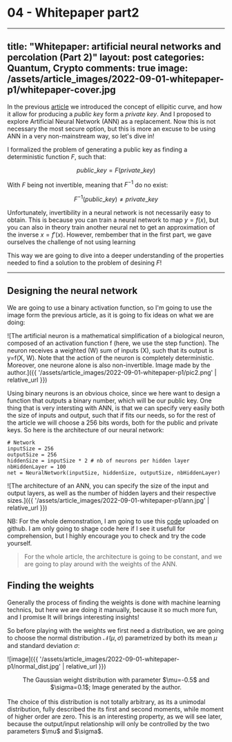 # 04 - Whitepaper part2
---
title: "Whitepaper: artificial neural networks and percolation (Part 2)"
layout: post
categories: Quantum, Crypto
comments: true
image: /assets/article_images/2022-09-01-whitepaper-p1/whitepaper-cover.jpg
---

In the previous [article]() we introduced the concept of ellipitic curve, and how it allow for producing a *public ke*y form a *private key*. And I proposed to explore Artificial Neural Network (ANN) as a replacement. Now this is not necessary the most secure option, but this is more an excuse to be using ANN in a very non-mainstream way, so let's dive in!

I formalized the problem of generating a public key as finding a deterministic function $F$, such that:

$$public\_key = F(private\_key)$$

With $F$ being not invertible, meaning that $F^{-1}$ do no exist:

$$F^{-1}(public\_key) \ne private\_key$$

Unfortunately, invertibility in a neural network is not necessarily easy to obtain. This is because you can train a neural network to map $y=f(x)$, but you can also in theory train another neural net to get an approximation of the inverse $x=f'(x)$. However, rembember that in the first part, we gave ourselves the challenge of not using learning

This way we are going to dive into a deeper understanding of the properties needed to find a solution to the problem of desining $F$!

***

## Designing the neural network

We are going to use a binary activation function, so I'm going to use the image form the previous article, as it is going to fix ideas on what we are doing:

![The artificial neuron is a mathematical simplification of a biological neuron, composed of an activation function f (here, we use the step function). The neuron receives a weighted (W) sum of inputs (X), such that its output is y=f(X, W). Note that the action of the neuron is completely deterministic. Moreover, one neurone alone is also non-invertible. Image made by the author.]({{ '/assets/article_images/2022-09-01-whitepaper-p1/pic2.png' | relative_url }})

Using binary neurons is an obvious choice, since we here want to design a function that outputs a binary number, which will be our public key. One thing that is very intersting with ANN, is that we can specify very easily both the size of inputs and output, such that if fits our needs, so for the rest of the article we will choose a 256 bits words, both for the public and private keys. So here is the architecture of our neural network:

```
# Network    
inputSize = 256
outputSize = 256
hiddenSize = inputSize * 2 # nb of neurons per hidden layer
nbHiddenLayer = 100
net = NeuralNetwork(inputSize, hiddenSize, outputSize, nbHiddenLayer)
```
![The architecture of an ANN, you can specify the size of the input and output layers, as well as the number of hidden layers and their respective sizes.]({{ '/assets/article_images/2022-09-01-whitepaper-p1/ann.jpg' | relative_url }})

NB: For the whole demonstration, I am going to use this [code]() uploaded on github. I am only going to shage code here if I see it usefull for comprehension, but I highly encourage you to check and try the code yourself.

> For the whole article, the architecture is going to be constant, and we are going to play around with the weights of the ANN.

## Finding the weights 

Generally the process of finding the weights is done with machine learning technics, but here we are doing it manually, because it so much more fun, and I promise It will brings interesting insights!

So before playing with the weights we first need a distribution, we are going to choose the normal distribution $\mathcal{N}(\mu, \sigma)$ parametrized by both its mean $\mu$ and standard deviation $\sigma$:

![image]({{ '/assets/article_images/2022-09-01-whitepaper-p1/normal_dist.jpg' | relative_url }})
<center>The Gaussian weight distribution with parameter $\mu=-0.5$ and $\sigma=0.1$; Image generated by the author. </center>
<br>
The choice of this distribution is not totally arbitrary, as its a unimodal distribution, fully described the its first and second moments, while moment of higher order are zero. This is an interesting property, as we will see later, because the output/input relationship will only be controlled by the two parameters $\mu$ and $\sigma$.





